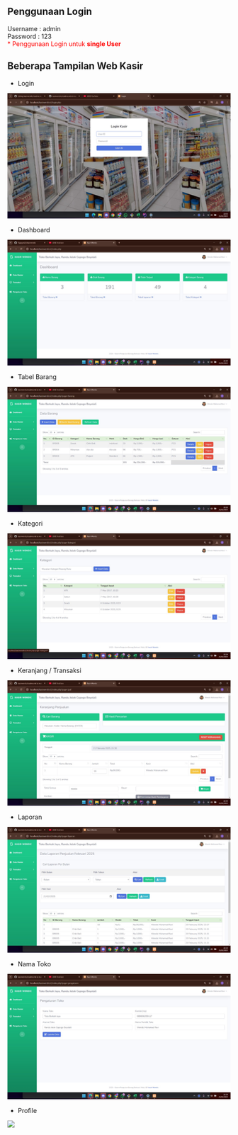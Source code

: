 ## Penggunaan Login
Username : admin
<br/>
Password : 123
<br>
<span style="color:red">* Penggunaan Login untuk <b>single User</b> </span>

## Beberapa Tampilan Web Kasir 
- Login
<img src="https://github.com/Rapyyy425/kasirwendic/blob/main/WhatsApp%20Image%202025-02-21%20at%2021.03.49_f05387cc.jpg?raw=true">

- Dashboard 
<img src="https://github.com/Rapyyy425/kasirwendic/blob/main/Dasboard.jpg?raw=true">

- Tabel Barang
<img src="https://github.com/Rapyyy425/kasirwendic/blob/main/Tabel%20Barang.jpg?raw=true">

- Kategori
<img src="https://github.com/Rapyyy425/kasirwendic/blob/main/Tabel%20Kategori.jpg?raw=true">

- Keranjang / Transaksi
<img src="https://github.com/Rapyyy425/kasirwendic/blob/main/Transaksi%20Jual.jpg?raw=true">

- Laporan 
<img src="https://github.com/Rapyyy425/kasirwendic/blob/main/Laporan.jpg?raw=true">

- Nama Toko 
<img src="https://github.com/Rapyyy425/kasirwendic/blob/main/Nama%20Toko.jpg?raw=true">

- Profile
<img src="https://raw.githubusercontent.com/fauzan1892/pos-kasir-php/master/assets/img/picv2/8.png">



